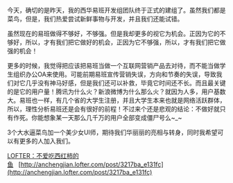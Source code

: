 今天，确切的是昨天，我的西华易班开发组团队终于正式的建组了。虽然我们都是菜鸟，但是，我们热爱尝试新鲜事物与开发，并且我们还能试错。

虽然现在的易班做得不够好，不够强。但是我却更多的视它为机会。正因为它的不够好，所以，才有我们把它做好的机会，正因为它不够强，所以，才有我们把它做强的机会！&nbsp;

更多的时候，我觉得把应该把易班当做一个互联网营销产品去对待，而不能当做学生组织办公OA来使用。可能前期易班宣传营销失误，方向和节奏的失误，导致我们对它几乎没有神马好感，但是我们还可以补救，毕竟它时间还不长。而且最关键的是它的用户量！腾讯为什么火？新浪微博为什么那么火？就因为人多，用户基数大。易班也一样，有几个省的大学生注册，并且大学生本来也就是网络活跃群体，所以，理性分析易班还是会有很好的前程！不过来个还是悲观的结论：不做好就只有作死。你能想象某一天那么几千万的用户全部变成僵尸号么~_~&nbsp;

3个大水逼菜鸟加一个美少女UI师，期待我们华丽丽的亮相与转身，同时我希望可以有更多的人加入我们。

[LOFTER：不爱吃西红柿的鱼](http://anchengjian.lofter.com)&nbsp;&nbsp;&nbsp;[http://anchengjian.lofter.com/post/3217ba_e131fc](http://anchengjian.lofter.com/post/3217ba_e131fc)